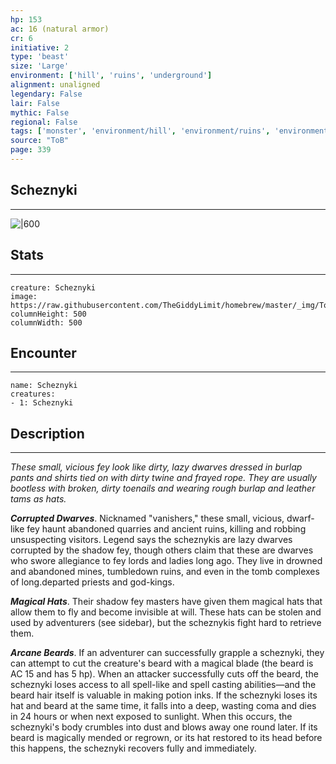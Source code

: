 ```yaml
---
hp: 153
ac: 16 (natural armor)
cr: 6
initiative: 2
type: 'beast'    
size: 'Large'
environment: ['hill', 'ruins', 'underground']
alignment: unaligned
legendary: False
lair: False
mythic: False
regional: False
tags: ['monster', 'environment/hill', 'environment/ruins', 'environment/underground']
source: "ToB"
page: 339
---
```


## Scheznyki
---

![|600](https://raw.githubusercontent.com/TheGiddyLimit/homebrew/master/_img/ToB/Scheznyki.webp)

## Stats
---

```statblock
creature: Scheznyki
image: https://raw.githubusercontent.com/TheGiddyLimit/homebrew/master/_img/ToB/token/Scheznyki.png
columnHeight: 500
columnWidth: 500
```

## Encounter
---

```encounter-table
name: Scheznyki
creatures:
- 1: Scheznyki
```

## Description
---
_These small, vicious fey look like dirty, lazy dwarves dressed in burlap pants and shirts tied on with dirty twine and frayed rope. They are usually bootless with broken, dirty toenails and wearing rough burlap and leather tams as hats._

**_Corrupted Dwarves_**. Nicknamed "vanishers," these small, vicious, dwarf-like fey haunt abandoned quarries and ancient ruins, killing and robbing unsuspecting visitors. Legend says the scheznykis are lazy dwarves corrupted by the shadow fey, though others claim that these are dwarves who swore allegiance to fey lords and ladies long ago. They live in drowned and abandoned mines, tumbledown ruins, and even in the tomb complexes of long.departed priests and god-kings.

**_Magical Hats_**. Their shadow fey masters have given them magical hats that allow them to fly and become invisible at will. These hats can be stolen and used by adventurers (see sidebar), but the scheznykis fight hard to retrieve them.

**_Arcane Beards_**. If an adventurer can successfully grapple a scheznyki, they can attempt to cut the creature's beard with a magical blade (the beard is AC 15 and has 5 hp). When an attacker successfully cuts off the beard, the scheznyki loses access to all spell-like and spell casting abilities—and the beard hair itself is valuable in making potion inks.
If the scheznyki loses its hat and beard at the same time, it falls into a deep, wasting coma and dies in 24 hours or when next exposed to sunlight. When this occurs, the scheznyki's body crumbles into dust and blows away one round later. If its beard is magically mended or regrown, or its hat restored to its head before this happens, the scheznyki recovers fully and immediately.






